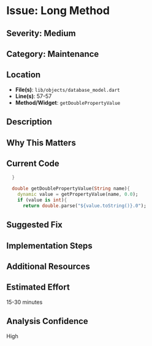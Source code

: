 # Issue: Long Method

## Severity: Medium

## Category: Maintenance

## Location
- **File(s)**: `lib/objects/database_model.dart`
- **Line(s)**: 57-57
- **Method/Widget**: `getDoublePropertyValue`

## Description


## Why This Matters


## Current Code
```dart
  }

  double getDoublePropertyValue(String name){
    dynamic value = getPropertyValue(name, 0.0);
    if (value is int){
      return double.parse("${value.toString()}.0");
```

## Suggested Fix


## Implementation Steps


## Additional Resources


## Estimated Effort
15-30 minutes

## Analysis Confidence
High
